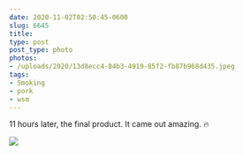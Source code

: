 ```yaml
---
date: 2020-11-02T02:50:45-0600
slug: 6645
title: 
type: post
post_type: photo
photos:
- /uploads/2020/13d8ecc4-84b3-4919-85f2-fb87b968d435.jpeg
tags:
- Smoking
- pork
- wsm
---
```

11 hours later, the final product. It came out amazing. 🔥


![](/uploads/2020/13d8ecc4-84b3-4919-85f2-fb87b968d435.jpeg)


